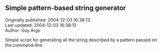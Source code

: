 ## Simple pattern-based string generator  
Originally published: 2004-12-03 16:38:13  
Last updated: 2004-12-03 16:38:13  
Author: Guy Argo  
  
Simple script for generating all the string described by a pattern passed on the command-line: